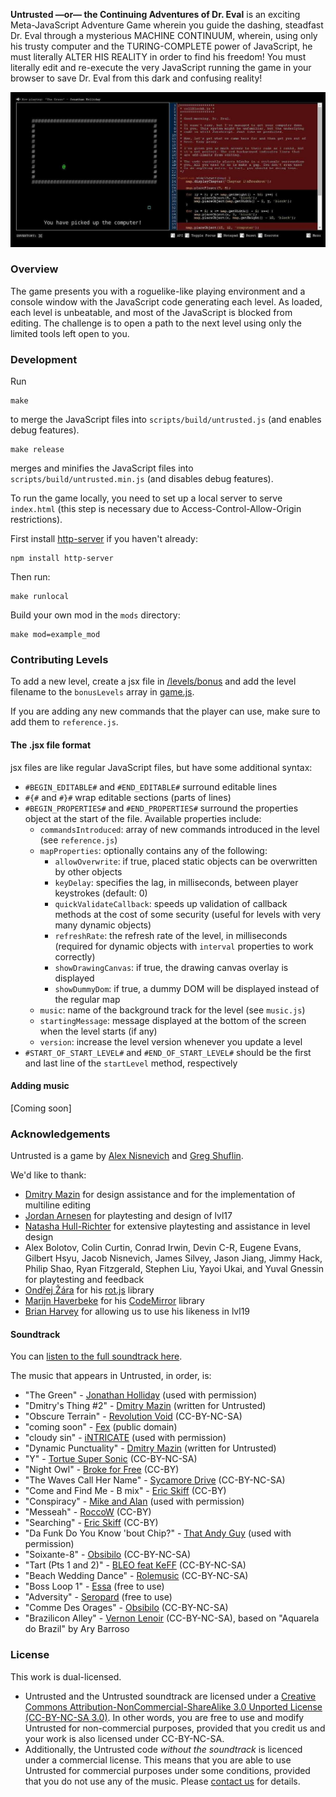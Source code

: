 **Untrusted —or— the Continuing Adventures of Dr. Eval** is an exciting Meta-JavaScript Adventure Game wherein you guide the dashing, steadfast Dr. Eval through a mysterious MACHINE CONTINUUM, wherein, using only his trusty computer and the TURING-COMPLETE power of JavaScript, he must literally ALTER HIS REALITY in order to find his freedom! You must literally edit and re-execute the very JavaScript running the game in your browser to save Dr. Eval from this dark and confusing reality!

<img src="unstrusted.jpg" />

### Overview

The game presents you with a roguelike-like playing environment and a console window  with the JavaScript code generating each level. As loaded, each level is unbeatable, and most of the JavaScript is blocked from editing. The challenge is to open a path to the next level using only the limited tools left open to you.

### Development

Run
```
make
```
to merge the JavaScript files into `scripts/build/untrusted.js` (and enables debug features).

```
make release
```
merges and minifies the JavaScript files into `scripts/build/untrusted.min.js` (and disables debug features).

To run the game locally, you need to set up a local server to serve `index.html` (this step is necessary due to Access-Control-Allow-Origin restrictions).

First install [http-server](https://github.com/nodeapps/http-server/#installing-globally) if you haven't already:

```
npm install http-server
```

Then run:

```
make runlocal
```

Build your own mod in the `mods` directory:

```
make mod=example_mod
```

### Contributing Levels

To add a new level, create a jsx file in [/levels/bonus](https://github.com/AlexNisnevich/untrusted/tree/master/levels/bonus) and add the level filename to the `bonusLevels` array in [game.js](https://github.com/AlexNisnevich/untrusted/blob/master/scripts/game.js#L40).

If you are adding any new commands that the player can use, make sure to add them to `reference.js`.

#### The .jsx file format

jsx files are like regular JavaScript files, but have some additional syntax:
- `#BEGIN_EDITABLE#` and `#END_EDITABLE#` surround editable lines
- `#{#` and `#}#` wrap editable sections (parts of lines)
- `#BEGIN_PROPERTIES#` and `#END_PROPERTIES#` surround the properties object at the start of the file. Available properties include:
  - `commandsIntroduced`: array of new commands introduced in the level (see `reference.js`)
  - `mapProperties`: optionally contains any of the following:
     - `allowOverwrite`: if true, placed static objects can be overwritten by other objects
     - `keyDelay`: specifies the lag, in milliseconds, between player keystrokes (default: 0)
     - `quickValidateCallback`: speeds up validation of callback methods at the cost of some security (useful for levels with very many dynamic objects)
     - `refreshRate`: the refresh rate of the level, in milliseconds (required for dynamic objects with `interval` properties to work correctly)
     - `showDrawingCanvas`: if true, the drawing canvas overlay is displayed
     - `showDummyDom`: if true, a dummy DOM will be displayed instead of the regular map
  - `music`: name of the background track for the level (see `music.js`) 
  - `startingMessage`: message displayed at the bottom of the screen when the level starts (if any)
  - `version`: increase the level version whenever you update a level
- `#START_OF_START_LEVEL#` and `#END_OF_START_LEVEL#` should be the first and last line of the `startLevel` method, respectively

#### Adding music

[Coming soon]

### Acknowledgements

Untrusted is a game by [Alex Nisnevich](http://alex.nisnevich.com/) and [Greg Shuflin](https://github.com/neunenak).

We'd like to thank:

- [Dmitry Mazin](https://github.com/dmazin) for design assistance and for the implementation of multiline editing
- [Jordan Arnesen](https://github.com/extrajordanary) for playtesting and design of lvl17
- [Natasha Hull-Richter](http://nhull.com) for extensive playtesting and assistance in level design
- Alex Bolotov, Colin Curtin, Conrad Irwin, Devin C-R, Eugene Evans, Gilbert Hsyu, Jacob Nisnevich, James Silvey, Jason Jiang, Jimmy Hack, Philip Shao, Ryan Fitzgerald, Stephen Liu, Yayoi Ukai, and Yuval Gnessin for playtesting and feedback
- [Ondřej Žára](https://github.com/ondras) for his [rot.js](http://ondras.github.io/rot.js/) library
- [Marijn Haverbeke](https://github.com/marijnh) for his [CodeMirror](http://codemirror.net/) library
- [Brian Harvey](http://www.cs.berkeley.edu/~bh/) for allowing us to use his likeness in lvl19

#### Soundtrack

You can [listen to the full soundtrack here](https://soundcloud.com/untrusted/sets/untrusted-soundtrack).

The music that appears in Untrusted, in order, is:

- "The Green" - [Jonathan Holliday](http://www.soundclick.com/bands/default.cfm?bandID=836578) (used with permission)
- "Dmitry's Thing #2" - [Dmitry Mazin](https://soundcloud.com/dmitry-mazin) (written for Untrusted)
- "Obscure Terrain" - [Revolution Void](http://revolutionvoid.com/) (CC-BY-NC-SA)
- "coming soon" - [Fex](http://artistserver.com/Fex) (public domain)
- "cloudy sin" - [iNTRICATE](https://soundcloud.com/stk13) (used with permission)
- "Dynamic Punctuality" - [Dmitry Mazin](https://soundcloud.com/dmitry-mazin) (written for Untrusted)
- "Y" - [Tortue Super Sonic](https://soundcloud.com/tss-tortue-super-sonic) (CC-BY-NC-SA)
- "Night Owl" - [Broke for Free](http://brokeforfree.com/) (CC-BY)
- "The Waves Call Her Name" - [Sycamore Drive](http://sycamoredrive.bandcamp.com/) (CC-BY-NC-SA)
- "Come and Find Me - B mix" - [Eric Skiff](http://ericskiff.com/) (CC-BY)
- "Conspiracy" - [Mike and Alan](https://www.facebook.com/MicAndAlan) (used with permission)
- "Messeah" - [RoccoW](https://soundcloud.com/roccow) (CC-BY)
- "Searching" - [Eric Skiff](http://ericskiff.com/) (CC-BY)
- "Da Funk Do You Know 'bout Chip?" - [That Andy Guy](https://soundcloud.com/that-andy-guy) (used with permission)
- "Soixante-8" - [Obsibilo](http://freemusicarchive.org/music/Obsibilo/) (CC-BY-NC-SA)
- "Tart (Pts 1 and 2)" - [BLEO feat KeFF](http://bleo.dummydrome.com/) (CC-BY-NC-SA)
- "Beach Wedding Dance" - [Rolemusic](https://soundcloud.com/rolemusic) (CC-BY-NC-SA)
- "Boss Loop 1" - [Essa](http://www.youtube.com/user/Essasmusic) (free to use)
- "Adversity" - [Seropard](https://soundcloud.com/seropard) (free to use)
- "Comme Des Orages" - [Obsibilo](http://freemusicarchive.org/music/Obsibilo/) (CC-BY-NC-SA)
- "Brazilicon Alley" - [Vernon Lenoir](http://vernonlenoir.wordpress.com/) (CC-BY-NC-SA), based on "Aquarela do Brazil" by Ary Barroso

### License
This work is dual-licensed.

- Untrusted and the Untrusted soundtrack are licensed under a <a rel="license" href="http://creativecommons.org/licenses/by-nc-sa/3.0/">Creative Commons Attribution-NonCommercial-ShareAlike 3.0 Unported License (CC-BY-NC-SA 3.0)</a>. In other words, you are free to use and modify Untrusted for non-commercial purposes, provided that you credit us and your work is also licensed under CC-BY-NC-SA.
- Additionally, the Untrusted code *without the soundtrack* is licenced under a commercial license. This means that you are able to use Untrusted for commercial purposes under some conditions, provided that you do not use any of the music. Please [contact us](mailto:alex.nisnevich@gmail.com,greg.shuflin@gmail.com) for details.
